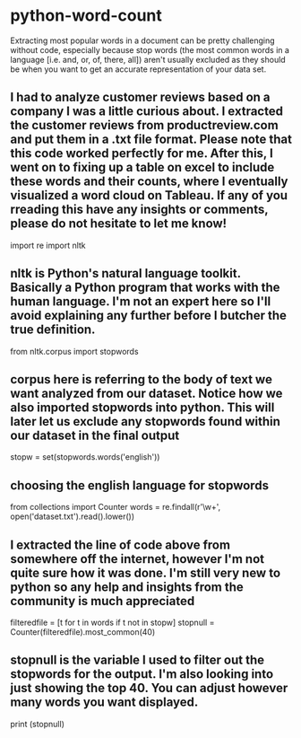 # python-word-count
Extracting most popular words in a document can be pretty challenging without code, especially because stop words (the most common words in a language [i.e. and, or, of, there, all]) aren't usually excluded as they should be when you want to get an accurate representation of your data set. 

## I had to analyze customer reviews based on a company I was a little curious about. I extracted the customer reviews from productreview.com and put them in a .txt file format. Please note that this code worked perfectly for me. After this, I went on to fixing up a table on excel to include these words and their counts, where I eventually visualized a word cloud on Tableau. If any of you rreading this have any insights or comments, please do not hesitate to let me know!


import re
import nltk
## nltk is Python's natural language toolkit. Basically a Python program that works with the human language. I'm not an expert here so I'll avoid explaining any further before I butcher the true definition. 
from nltk.corpus import stopwords
## corpus here is referring to the body of text we want analyzed from our dataset. Notice how we also imported stopwords into python. This will later let us exclude any stopwords found within our dataset in the final output
stopw = set(stopwords.words('english'))
## choosing the english language for stopwords
from collections import Counter
words = re.findall(r'\w+', open('dataset.txt').read().lower())
## I extracted the line of code above from somewhere off the internet, however I'm not quite sure how it was done. I'm still very new to python so any help and insights from the community is much appreciated
filteredfile = [t for t in words if t not in stopw]
stopnull = Counter(filteredfile).most_common(40)
## stopnull is the variable I used to filter out the stopwords for the output. I'm also looking into just showing the top 40. You can adjust however many words you want displayed.
print (stopnull)
